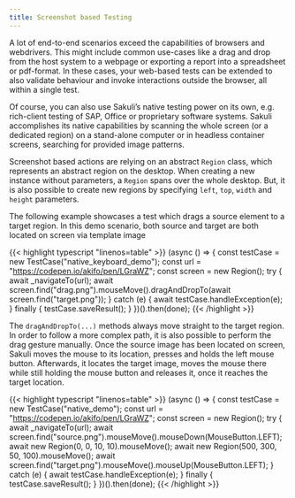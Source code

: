 ```yaml
---
title: Screenshot based Testing
---
```


A lot of end-to-end scenarios exceed the capabilities of browsers and webdrivers. This might include common use-cases like a drag and drop from the host system to a webpage or exporting a report into a spreadsheet or pdf-format. In these cases, your web-based tests can be extended to also validate behaviour and invoke interactions outside the browser, all within a single test.

Of course, you can also use Sakuli’s native testing power on its own, e.g. rich-client testing of SAP, Office or proprietary software systems. Sakuli accomplishes its native capabilities by scanning the whole screen (or a dedicated region) on a stand-alone computer or in headless container screens, searching for provided image patterns.

Screenshot based actions are relying on an abstract `Region` class, which represents an abstract region on the desktop.
When creating a new instance without parameters, a `Region` spans over the whole desktop.
But, it is also possible to create new regions by specifying `left`, `top`, `width` and `height` parameters.

The following example showcases a test which drags a source element to a target region.
In this demo scenario, both source and target are both located on screen via template image

{{< highlight typescript "linenos=table" >}}
(async () => {
    const testCase = new TestCase("native_keyboard_demo");
    const url = "https://codepen.io/akifo/pen/LGraWZ";
    const screen = new Region();
    try {
        await _navigateTo(url);
        await screen.find("drag.png").mouseMove().dragAndDropTo(await screen.find("target.png"));
    } catch (e) {
        await testCase.handleException(e);
    } finally {
        testCase.saveResult();
    }
})().then(done);
{{< /highlight >}}

The `dragAndDropTo(...)` methods always move straight to the target region.
In order to follow a more complex path, it is also possible to perform the drag gesture manually.
Once the source image has been located on screen, Sakuli moves the mouse to its location, presses and holds the left mouse button.
Afterwards, it locates the target image, moves the mouse there while still holding the mouse button and releases it, once it reaches the target location.

{{< highlight typescript "linenos=table" >}}
(async () => {
    const testCase = new TestCase("native_demo");
    const url = "https://codepen.io/akifo/pen/LGraWZ";
    const screen = new Region();
    try {
        await _navigateTo(url);
        await screen.find("source.png").mouseMove().mouseDown(MouseButton.LEFT);
        await new Region(0, 0, 10, 10).mouseMove();
        await new Region(500, 300, 50, 100).mouseMove();
        await screen.find("target.png").mouseMove().mouseUp(MouseButton.LEFT);
    } catch (e) {
        await testCase.handleException(e);
    } finally {
        testCase.saveResult();
    }
})().then(done);
{{< /highlight >}}
